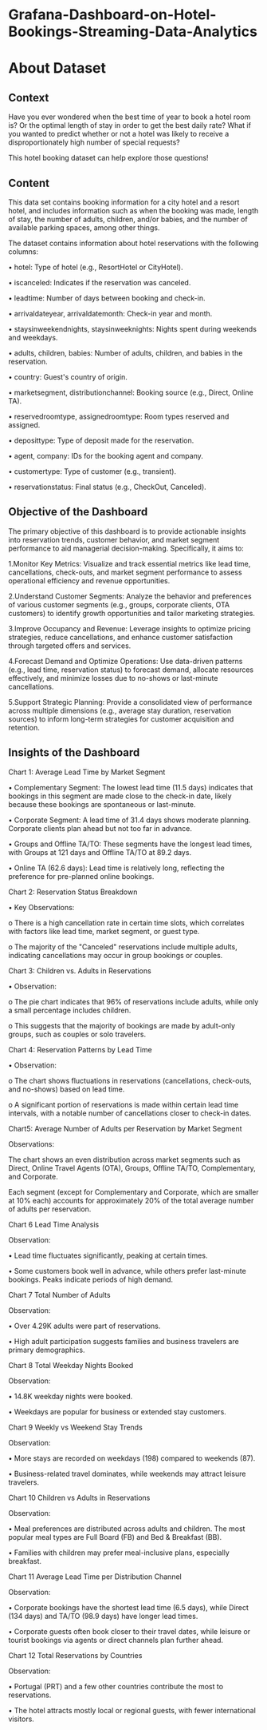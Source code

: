 # Grafana-Dashboard-on-Hotel-Bookings-Streaming-Data-Analytics


# About Dataset
## Context
Have you ever wondered when the best time of year to book a hotel room is? Or the optimal length of stay in order to get the best daily rate? What if you wanted to predict whether or not a hotel was likely to receive a disproportionately high number of special requests?

This hotel booking dataset can help explore those questions!

## Content
This data set contains booking information for a city hotel and a resort hotel, and includes information such as when the booking was made, length of stay, the number of adults, children, and/or babies, and the number of available parking spaces, among other things.

The dataset contains information about hotel reservations with the following columns:

• hotel: Type of hotel (e.g., ResortHotel or CityHotel).

• iscanceled: Indicates if the reservation was canceled.

• leadtime: Number of days between booking and check-in.

• arrivaldateyear, arrivaldatemonth: Check-in year and month.

• staysinweekendnights, staysinweeknights: Nights spent during weekends and weekdays.

• adults, children, babies: Number of adults, children, and babies in the reservation.

• country: Guest's country of origin.

• marketsegment, distributionchannel: Booking source (e.g., Direct, Online TA).

• reservedroomtype, assignedroomtype: Room types reserved and assigned.

• deposittype: Type of deposit made for the reservation.

• agent, company: IDs for the booking agent and company.

• customertype: Type of customer (e.g., transient).

• reservationstatus: Final status (e.g., CheckOut, Canceled).


## Objective of the Dashboard
The primary objective of this dashboard is to provide actionable insights into reservation trends, customer behavior, and market segment performance to aid managerial decision-making. Specifically, it aims to:

1.Monitor Key Metrics: Visualize and track essential metrics like lead time, cancellations, check-outs, and market segment performance to assess operational efficiency and revenue opportunities.

2.Understand Customer Segments: Analyze the behavior and preferences of various customer segments (e.g., groups, corporate clients, OTA customers) to identify growth opportunities and tailor marketing strategies.

3.Improve Occupancy and Revenue: Leverage insights to optimize pricing strategies, reduce cancellations, and enhance customer satisfaction through targeted offers and services.

4.Forecast Demand and Optimize Operations: Use data-driven patterns (e.g., lead time, reservation status) to forecast demand, allocate resources effectively, and minimize losses due to no-shows or last-minute cancellations.

5.Support Strategic Planning: Provide a consolidated view of performance across multiple dimensions (e.g., average stay duration, reservation sources) to inform long-term strategies for customer acquisition and retention.

## Insights of the Dashboard
Chart 1: Average Lead Time by Market Segment

• Complementary Segment: The lowest lead time (11.5 days) indicates that bookings in this segment are made close to the check-in date, likely because these bookings are spontaneous or last-minute.

• Corporate Segment: A lead time of 31.4 days shows moderate planning. Corporate clients plan ahead but not too far in advance.

• Groups and Offline TA/TO: These segments have the longest lead times, with Groups at 121 days and Offline TA/TO at 89.2 days.

• Online TA (62.6 days): Lead time is relatively long, reflecting the preference for pre-planned online bookings.

Chart 2: Reservation Status Breakdown

• Key Observations:

o There is a high cancellation rate in certain time slots, which correlates with factors like lead time, market segment, or guest type.

o The majority of the "Canceled" reservations include multiple adults, indicating cancellations may occur in group bookings or couples.

Chart 3: Children vs. Adults in Reservations

• Observation:

o The pie chart indicates that 96% of reservations include adults, while only a small percentage includes children.

o This suggests that the majority of bookings are made by adult-only groups, such as couples or solo travelers.

Chart 4: Reservation Patterns by Lead Time

• Observation:

o The chart shows fluctuations in reservations (cancellations, check-outs, and no-shows) based on lead time.

o A significant portion of reservations is made within certain lead time intervals, with a notable number of cancellations closer to check-in dates.

Chart5: Average Number of Adults per Reservation by Market Segment

Observations:

The chart shows an even distribution across market segments such as Direct, Online Travel Agents (OTA), Groups, Offline TA/TO, Complementary, and Corporate.

Each segment (except for Complementary and Corporate, which are smaller at 10% each) accounts for approximately 20% of the total average number of adults per reservation.

Chart 6 Lead Time Analysis

Observation:

• Lead time fluctuates significantly, peaking at certain times.

• Some customers book well in advance, while others prefer last-minute bookings. Peaks indicate periods of high demand.

Chart 7 Total Number of Adults

Observation:

• Over 4.29K adults were part of reservations.

• High adult participation suggests families and business travelers are primary demographics.

Chart 8 Total Weekday Nights Booked

Observation:

• 14.8K weekday nights were booked.

• Weekdays are popular for business or extended stay customers.

Chart 9 Weekly vs Weekend Stay Trends

Observation:

• More stays are recorded on weekdays (198) compared to weekends (87).

• Business-related travel dominates, while weekends may attract leisure travelers.

Chart 10 Children vs Adults in Reservations

Observation:

• Meal preferences are distributed across adults and children. The most popular meal types are Full Board (FB) and Bed & Breakfast (BB).

• Families with children may prefer meal-inclusive plans, especially breakfast.

Chart 11 Average Lead Time per Distribution Channel

Observation:

• Corporate bookings have the shortest lead time (6.5 days), while Direct (134 days) and TA/TO (98.9 days) have longer lead times.

• Corporate guests often book closer to their travel dates, while leisure or tourist bookings via agents or direct channels plan further ahead.

Chart 12 Total Reservations by Countries

Observation:

• Portugal (PRT) and a few other countries contribute the most to reservations.

• The hotel attracts mostly local or regional guests, with fewer international visitors.

